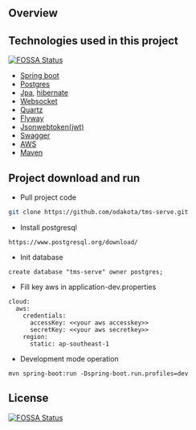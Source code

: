 Overview
----

## Technologies used in this project
[![FOSSA Status](https://app.fossa.io/api/projects/git%2Bgithub.com%2Fodakota%2Ftms-serve.svg?type=shield)](https://app.fossa.io/projects/git%2Bgithub.com%2Fodakota%2Ftms-serve?ref=badge_shield)

 
- [Spring boot](https://docs.spring.io/spring-boot/docs/current/reference/htmlsingle/)
- [Postgres](https://www.postgresql.org/docs/)
- [Jpa](https://docs.spring.io/spring-data/jpa/docs/current/reference/html/#jpa.repositories), [hibernate](https://hibernate.org/orm/documentation/5.4/)
- [Websocket](https://docs.spring.io/spring-framework/docs/5.0.0.BUILD-SNAPSHOT/spring-framework-reference/html/websocket.html)
- [Quartz](http://www.quartz-scheduler.org/documentation/)
- [Flyway](https://flywaydb.org/documentation/)
- [Jsonwebtoken(jwt)](https://jwt.io/introduction/)
- [Swagger](https://swagger.io/docs/)
- [AWS](https://docs.aws.amazon.com/)
- [Maven](https://maven.apache.org/guides/index.html)

Project download and run
----

- Pull project code
```bash
git clone https://github.com/odakota/tms-serve.git
```

- Install postgresql
```
https://www.postgresql.org/download/
```

- Init database
```
create database "tms-serve" owner postgres;
```

- Fill key aws in application-dev.properties
```
cloud:
  aws:
    credentials:
      accessKey: <<your aws accesskey>>
      secretKey: <<your aws secretkey>>
    region:
      static: ap-southeast-1
```

- Development mode operation
```
mvn spring-boot:run -Dspring-boot.run.profiles=dev
```

## License
[![FOSSA Status](https://app.fossa.io/api/projects/git%2Bgithub.com%2Fodakota%2Ftms-serve.svg?type=large)](https://app.fossa.io/projects/git%2Bgithub.com%2Fodakota%2Ftms-serve?ref=badge_large)